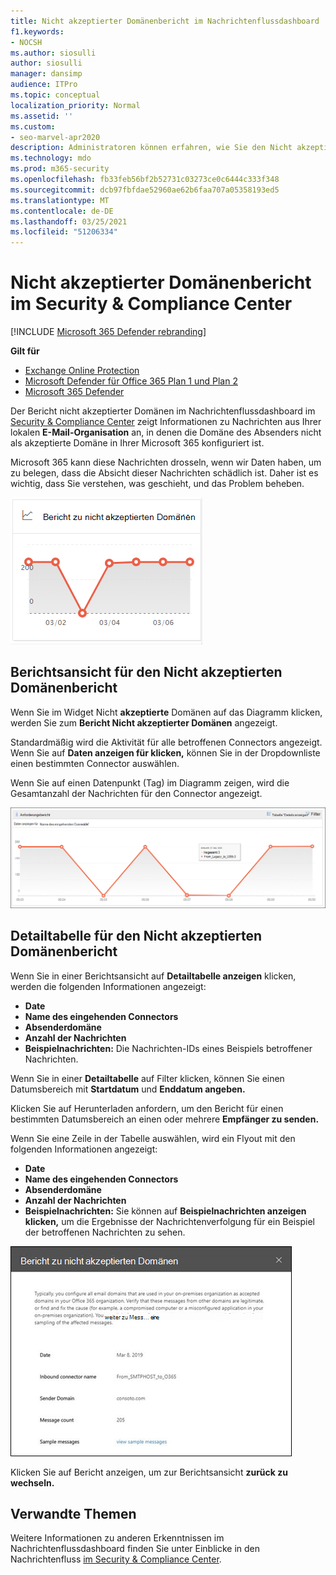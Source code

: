 ```yaml
---
title: Nicht akzeptierter Domänenbericht im Nachrichtenflussdashboard
f1.keywords:
- NOCSH
ms.author: siosulli
author: siosulli
manager: dansimp
audience: ITPro
ms.topic: conceptual
localization_priority: Normal
ms.assetid: ''
ms.custom:
- seo-marvel-apr2020
description: Administratoren können erfahren, wie Sie den Nicht akzeptierten Domänenbericht im Nachrichtenflussdashboard im Security & Compliance Center verwenden, um Nachrichten aus Ihrer lokalen Organisation zu überwachen, in der die Domäne des Absenders nicht in Microsoft 365.
ms.technology: mdo
ms.prod: m365-security
ms.openlocfilehash: fb33feb56bf2b52731c03273ce0c6444c333f348
ms.sourcegitcommit: dcb97fbfdae52960ae62b6faa707a05358193ed5
ms.translationtype: MT
ms.contentlocale: de-DE
ms.lasthandoff: 03/25/2021
ms.locfileid: "51206334"
---
```

# <a name="non-accepted-domain-report-in-the-security--compliance-center"></a>Nicht akzeptierter Domänenbericht im Security & Compliance Center

[!INCLUDE [Microsoft 365 Defender rebranding](../includes/microsoft-defender-for-office.md)]

**Gilt für**
- [Exchange Online Protection](exchange-online-protection-overview.md)
- [Microsoft Defender für Office 365 Plan 1 und Plan 2](defender-for-office-365.md)
- [Microsoft 365 Defender](../defender/microsoft-365-defender.md)

Der Bericht nicht akzeptierter [](mail-flow-insights-v2.md) Domänen im Nachrichtenflussdashboard im [Security & Compliance Center](https://protection.office.com) zeigt Informationen zu Nachrichten aus Ihrer lokalen **E-Mail-Organisation** an, in denen die Domäne des Absenders nicht als akzeptierte Domäne in Ihrer Microsoft 365 konfiguriert ist.

Microsoft 365 kann diese Nachrichten drosseln, wenn wir Daten haben, um zu belegen, dass die Absicht dieser Nachrichten schädlich ist. Daher ist es wichtig, dass Sie verstehen, was geschieht, und das Problem beheben.

![Nicht akzeptiertes Domänen-Widget im Nachrichtenflussdashboard im Security & Compliance Center](../../media/mfi-non-accepted-domain-report-widget.png)

## <a name="report-view-for-the-non-accepted-domain-report"></a>Berichtsansicht für den Nicht akzeptierten Domänenbericht

Wenn Sie im Widget Nicht **akzeptierte** Domänen auf das Diagramm klicken, werden Sie zum **Bericht Nicht akzeptierter Domänen** angezeigt.

Standardmäßig wird die Aktivität für alle betroffenen Connectors angezeigt. Wenn Sie auf **Daten anzeigen für klicken,** können Sie in der Dropdownliste einen bestimmten Connector auswählen.

Wenn Sie auf einen Datenpunkt (Tag) im Diagramm zeigen, wird die Gesamtanzahl der Nachrichten für den Connector angezeigt.

![Berichtsansicht im Nicht akzeptierten Domänenbericht](../../media/mfi-non-accepted-domain-report-overview-view.png)

## <a name="details-table-view-for-the-non-accepted-domain-report"></a>Detailtabelle für den Nicht akzeptierten Domänenbericht

Wenn Sie in einer Berichtsansicht auf **Detailtabelle anzeigen** klicken, werden die folgenden Informationen angezeigt:

- **Date**
- **Name des eingehenden Connectors**
- **Absenderdomäne**
- **Anzahl der Nachrichten**
- **Beispielnachrichten:** Die Nachrichten-IDs eines Beispiels betroffener Nachrichten.

Wenn Sie in einer **Detailtabelle** auf Filter klicken, können Sie einen Datumsbereich mit **Startdatum** und **Enddatum angeben.**

Klicken Sie auf Herunterladen anfordern, um den Bericht für einen bestimmten Datumsbereich an einen oder mehrere **Empfänger zu senden.**

Wenn Sie eine Zeile in der Tabelle auswählen, wird ein Flyout mit den folgenden Informationen angezeigt:

- **Date**
- **Name des eingehenden Connectors**
- **Absenderdomäne**
- **Anzahl der Nachrichten**
- **Beispielnachrichten:** Sie können auf **Beispielnachrichten anzeigen klicken,** um die Ergebnisse der Nachrichtenverfolgung für ein Beispiel der betroffenen Nachrichten zu sehen. [](message-trace-scc.md)

![Details flyout nach dem Auswählen einer Zeile in der Tabellenansicht Details im Nicht akzeptierten Domänenbericht](../../media/mfi-non-accepted-domain-report-details-flyout.png)

Klicken Sie auf Bericht anzeigen, um zur Berichtsansicht **zurück zu wechseln.**

## <a name="related-topics"></a>Verwandte Themen

Weitere Informationen zu anderen Erkenntnissen im Nachrichtenflussdashboard finden Sie unter Einblicke in den Nachrichtenfluss [im Security & Compliance Center](mail-flow-insights-v2.md).
